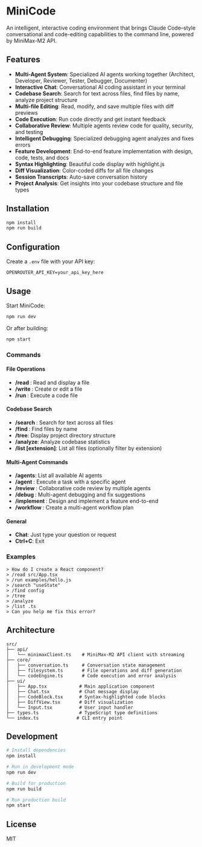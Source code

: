 # MiniCode

An intelligent, interactive coding environment that brings Claude Code–style conversational and code-editing capabilities to the command line, powered by MiniMax-M2 API.

## Features

- **Multi-Agent System**: Specialized AI agents working together (Architect, Developer, Reviewer, Tester, Debugger, Documenter)
- **Interactive Chat**: Conversational AI coding assistant in your terminal
- **Codebase Search**: Search for text across files, find files by name, analyze project structure
- **Multi-file Editing**: Read, modify, and save multiple files with diff previews
- **Code Execution**: Run code directly and get instant feedback
- **Collaborative Review**: Multiple agents review code for quality, security, and testing
- **Intelligent Debugging**: Specialized debugging agent analyzes and fixes errors
- **Feature Development**: End-to-end feature implementation with design, code, tests, and docs
- **Syntax Highlighting**: Beautiful code display with highlight.js
- **Diff Visualization**: Color-coded diffs for all file changes
- **Session Transcripts**: Auto-save conversation history
- **Project Analysis**: Get insights into your codebase structure and file types

## Installation

```bash
npm install
npm run build
```

## Configuration

Create a `.env` file with your API key:

```
OPENROUTER_API_KEY=your_api_key_here
```

## Usage

Start MiniCode:

```bash
npm run dev
```

Or after building:

```bash
npm start
```

### Commands

#### File Operations
- **/read <file>**: Read and display a file
- **/write <file>**: Create or edit a file
- **/run <file>**: Execute a code file

#### Codebase Search
- **/search <term>**: Search for text across all files
- **/find <filename>**: Find files by name
- **/tree**: Display project directory structure
- **/analyze**: Analyze codebase statistics
- **/list [extension]**: List all files (optionally filter by extension)

#### Multi-Agent Commands
- **/agents**: List all available AI agents
- **/agent <role> <task>**: Execute a task with a specific agent
- **/review <file>**: Collaborative code review by multiple agents
- **/debug <file>**: Multi-agent debugging and fix suggestions
- **/implement <feature>**: Design and implement a feature end-to-end
- **/workflow <goal>**: Create a multi-agent workflow plan

#### General
- **Chat**: Just type your question or request
- **Ctrl+C**: Exit

### Examples

```
> How do I create a React component?
> /read src/App.tsx
> /run examples/hello.js
> /search "useState"
> /find config
> /tree
> /analyze
> /list .ts
> Can you help me fix this error?
```

## Architecture

```
src/
├── api/
│   └── minimaxClient.ts    # MiniMax-M2 API client with streaming
├── core/
│   ├── conversation.ts     # Conversation state management
│   ├── filesystem.ts       # File operations and diff generation
│   └── codeEngine.ts       # Code execution and error analysis
├── ui/
│   ├── App.tsx            # Main application component
│   ├── Chat.tsx           # Chat message display
│   ├── CodeBlock.tsx      # Syntax-highlighted code blocks
│   ├── DiffView.tsx       # Diff visualization
│   └── Input.tsx          # User input handler
├── types.ts               # TypeScript type definitions
└── index.ts              # CLI entry point
```

## Development

```bash
# Install dependencies
npm install

# Run in development mode
npm run dev

# Build for production
npm run build

# Run production build
npm start
```

## License

MIT
